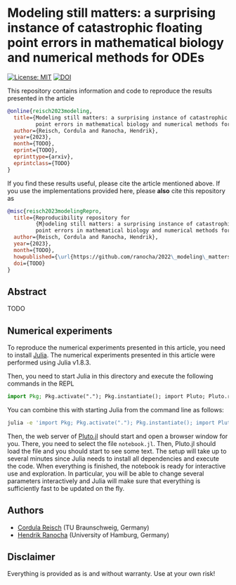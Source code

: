 # Modeling still matters: a surprising instance of catastrophic floating point errors in mathematical biology and numerical methods for ODEs

[![License: MIT](https://img.shields.io/badge/License-MIT-success.svg)](https://opensource.org/licenses/MIT)
[![DOI](https://zenodo.org/badge/DOI/TODO.svg)](https://doi.org/TODO)

This repository contains information and code to reproduce the results presented in the
article
```bibtex
@online{reisch2023modeling,
  title={Modeling still matters: a surprising instance of catastrophic floating 
         point errors in mathematical biology and numerical methods for {ODEs}},
  author={Reisch, Cordula and Ranocha, Hendrik},
  year={2023},
  month={TODO},
  eprint={TODO},
  eprinttype={arxiv},
  eprintclass={TODO}
}
```

If you find these results useful, please cite the article mentioned above. If you
use the implementations provided here, please **also** cite this repository as
```bibtex
@misc{reisch2023modelingRepro,
  title={Reproducibility repository for
         {M}odeling still matters: a surprising instance of catastrophic floating 
         point errors in mathematical biology and numerical methods for {ODEs}},
  author={Reisch, Cordula and Ranocha, Hendrik},
  year={2023},
  month={TODO},
  howpublished={\url{https://github.com/ranocha/2022\_modeling\_matters}},
  doi={TODO}
}
```

## Abstract

TODO


## Numerical experiments

To reproduce the numerical experiments presented in this article, you need 
to install [Julia](https://julialang.org/). The numerical experiments presented 
in this article were performed using Julia v1.8.3.

Then, you need to start Julia in this directory and execute the following commands
in the REPL

```julia
import Pkg; Pkg.activate("."); Pkg.instantiate(); import Pluto; Pluto.run()
```

You can combine this with starting Julia from the command line as follows:

```bash
julia -e 'import Pkg; Pkg.activate("."); Pkg.instantiate(); import Pluto; Pluto.run()'
```

Then, the web server of [Pluto.jl](https://github.com/fonsp/Pluto.jl) should start
and open a browser window for you. There, you need to select the file `notebook.jl`.
Then, Pluto.jl should load the file and you should start to see some text. The
setup will take up to several minutes since Julia needs to install all dependencies
and execute the code. When everything is finished, the notebook is ready for interactive
use and exploration. In particular, you will be able to change several parameters
interactively and Julia will make sure that everything is sufficiently fast to be
updated on the fly.


## Authors

- [Cordula Reisch](https://www.tu-braunschweig.de/ipde/personal/creisch) (TU Braunschweig, Germany)
- [Hendrik Ranocha](https://ranocha.de) (University of Hamburg, Germany)


## Disclaimer

Everything is provided as is and without warranty. Use at your own risk!
